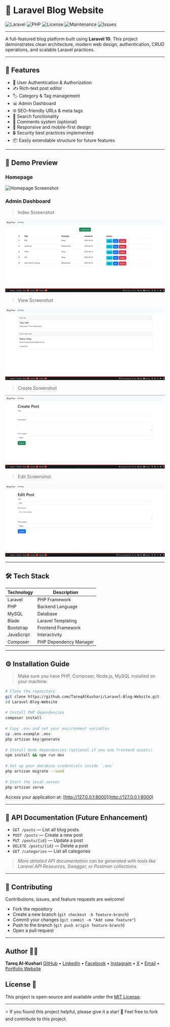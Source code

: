 # 📝 Laravel Blog Website

![Laravel](https://img.shields.io/badge/Laravel-10.x-red?style=flat&logo=laravel&logoColor=white)
![PHP](https://img.shields.io/badge/PHP-8.x-blue?style=flat&logo=php&logoColor=white)
![License](https://img.shields.io/github/license/TareqAlKushari/Laravel-Blog-Website?style=flat)
![Maintenance](https://img.shields.io/badge/Maintained-yes-brightgreen?style=flat)
![Issues](https://img.shields.io/github/issues/TareqAlKushari/Laravel-Blog-Website?style=flat)

---

A full-featured blog platform built using **Laravel 10**. This project demonstrates clean architecture, modern web design, authentication, CRUD operations, and scalable Laravel practices.

---

## 🚀 Features

- 🔐 User Authentication & Authorization
- ✍️ Rich-text post editor
- 🏷 Category & Tag management
- 📊 Admin Dashboard
- 🌐 SEO-friendly URLs & meta tags
- 🔎 Search functionality
- 💬 Comments system (optional)
- 📱 Responsive and mobile-first design
- 🔒 Security best practices implemented
- 📦 Easily extendable structure for future features

---

## 📸 Demo Preview

### Homepage

![Homepage Screenshot](https://via.placeholder.com/800x400?text=Blog+Homepage+Screenshot)

### Admin Dashboard

> Index Screenshot

![Index Screenshot](/public/images/Screenshot1.png)

> View Screenshot

![View Screenshot](/public/images/Screenshot2.png)

> Create Screenshot

![Create Screenshot](/public/images/Screenshot3.png)

> Edit Screenshot

![Edit Screenshot](/public/images/Screenshot4.png)

---

## 🛠 Tech Stack

| Technology  | Description         |
| ------------| --------------------|
| Laravel     | PHP Framework       |
| PHP         | Backend Language    |
| MySQL       | Database            |
| Blade       | Laravel Templating  |
| Bootstrap   | Frontend Framework  |
| JavaScript  | Interactivity       |
| Composer    | PHP Dependency Manager |

---

## ⚙️ Installation Guide

> Make sure you have PHP, Composer, Node.js, MySQL installed on your machine.

```bash
# Clone the repository
git clone https://github.com/TareqAlKushari/Laravel-Blog-Website.git
cd Laravel-Blog-Website

# Install PHP dependencies
composer install

# Copy .env and set your environment variables
cp .env.example .env
php artisan key:generate

# Install Node dependencies (optional if you use frontend assets)
npm install && npm run dev

# Set up your database credentials inside `.env`
php artisan migrate --seed

# Start the local server
php artisan serve
````

Access your application at: [http://127.0.0.1:8000](http://127.0.0.1:8000)

---

## 📄 API Documentation (Future Enhancement)

* `GET /posts` — List all blog posts
* `POST /posts` — Create a new post
* `PUT /posts/{id}` — Update a post
* `DELETE /posts/{id}` — Delete a post
* `GET /categories` — List all categories

> *More detailed API documentation can be generated with tools like Laravel API Resources, Swagger, or Postman collections.*

---

## 🤝 Contributing

Contributions, issues, and feature requests are welcome!

* Fork the repository
* Create a new branch (`git checkout -b feature-branch`)
* Commit your changes (`git commit -m "Add some feature"`)
* Push to the branch (`git push origin feature-branch`)
* Open a pull request

---

## Author 🙋‍♂️

**Tareq Al-Kushari**        [GitHub](https://github.com/TareqAlKushari) • [LinkedIn](https://www.linkedin.com/) • [Facebook](https://www.facebook.com/profile.php?id=61562736475116&mibextid=ZbWKwL) • [Instagram](https://www.instagram.com/tareq.al.kushari?igsh=MTBhZjRuYnFoMWw1YQ==) • [X](https://x.com/Al_Kushari?t=gU61bcmlDbtf3KV4kqGULA&s=09) • [Email](mailto:tareq.al.kushari@gmail.com) • [Portfolio Website](#)

## License 📜

This project is open-source and available under the [MIT License](LICENSE).

---

⭐ If you found this project helpful, please give it a star!
📢 Feel free to fork and contribute to this project.
